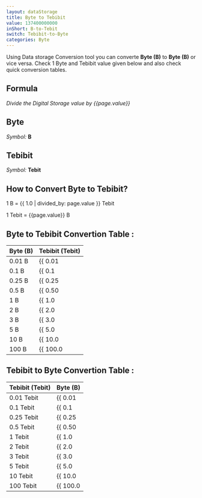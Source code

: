 ```yaml
---
layout: dataStorage
title: Byte to Tebibit
value: 137400000000
inShort: B-to-Tebit
switch: Tebibit-to-Byte
categories: Byte
---
```


Using Data storage Conversion tool you can converte **Byte (B)** to **Byte (B)** or vice versa. Check 1 Byte and Tebibit value given below and also check quick conversion tables.

## Formula
*Divide the Digital Storage value by {{page.value}}*

## Byte
*Symbol:* **B**

## Tebibit
*Symbol:* **Tebit**

## How to Convert Byte to Tebibit?

1 B = {{ 1.0 | divided_by: page.value }} Tebit

1 Tebit = {{page.value}} B


## Byte to Tebibit Convertion Table :

| Byte (B) | Tebibit (Tebit) |
| ---- | ---- |
| 0.01 B | {{ 0.01 | divided_by: page.value }} Tebit |
| 0.1 B | {{ 0.1 | divided_by: page.value }} Tebit |
| 0.25 B | {{ 0.25 | divided_by: page.value }} Tebit |
| 0.5 B | {{ 0.50 | divided_by: page.value }} Tebit |
| 1 B | {{ 1.0 | divided_by: page.value }} Tebit |
| 2 B | {{ 2.0 | divided_by: page.value }} Tebit |
| 3 B | {{ 3.0 | divided_by: page.value }} Tebit |
| 5 B | {{ 5.0 | divided_by: page.value }} Tebit |
| 10 B | {{ 10.0 | divided_by: page.value }} Tebit |
| 100 B | {{ 100.0 | divided_by: page.value }} Tebit |

## Tebibit to Byte Convertion Table :

| Tebibit (Tebit) | Byte (B) |
| ---- | ---- |
| 0.01 Tebit | {{ 0.01 | times: page.value }} B |
| 0.1 Tebit | {{ 0.1 | times: page.value }} B |
| 0.25 Tebit | {{ 0.25 | times: page.value }} B |
| 0.5 Tebit | {{ 0.50 | times: page.value }} B |
| 1 Tebit | {{ 1.0 | times: page.value }} B |
| 2 Tebit | {{ 2.0 | times: page.value }} B |
| 3 Tebit | {{ 3.0 | times: page.value }} B |
| 5 Tebit | {{ 5.0 | times: page.value }} B |
| 10 Tebit | {{ 10.0 | times: page.value }} B |
| 100 Tebit | {{ 100.0 | times: page.value }} B |


<script>
document.getElementById('selectInput')[1].selected = true
document.getElementById('selectOutput')[15].selected = true
</script>
